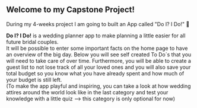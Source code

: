 ## Welcome to my Capstone Project!

During my 4-weeks project I am going to built an App called "Do I? I Do!" 🌺

**Do I? I Do!** is a wedding planner app to make planning a little easier for all future bridal couples. <br>
It will be possible to enter some important facts on the home page to have an overview of the big day. Below you will see self created To Do´s that you will need to take care of over time. Furthermore, you will be able to create a guest list to not lose track of all your loved ones and you will also save your total budget so you know what you have already spent and how much of your budget is still left. <br>
(To make the app playful and inspiring, you can take a look at how wedding attires around the world look like in the last category and test your knowledge with a little quiz --> this category is only optional for now)
